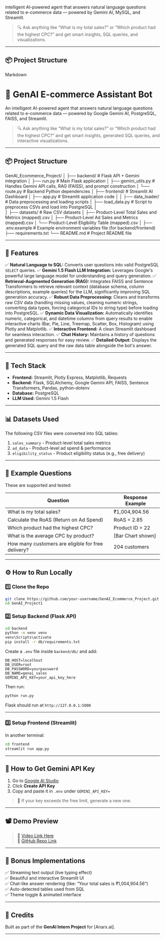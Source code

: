  intelligent AI-powered agent that answers natural language questions related to e-commerce data — powered by Gemini AI, MySQL, and Streamlit.

> 🔍 Ask anything like “What is my total sales?” or “Which product had the highest CPC?” and get smart insights, SQL queries, and visualizations.

---

## 📦 Project Structure

Markdown

# 🧠 GenAI E-commerce Assistant Bot

An intelligent AI-powered agent that answers natural language questions related to e-commerce data — powered by Google Gemini AI, PostgreSQL, FAISS, and Streamlit.

> 🔍 Ask anything like “What is my total sales?” or “Which product had the highest CPC?” and get smart insights, generated SQL queries, and interactive visualizations.

---

## 📦 Project Structure

GenAI_Ecommerce_Project/
│
├── backend/                  # Flask API + Gemini integration
│   ├── run.py                # Main Flask application
│   ├── gemini_utils.py       # Handles Gemini API calls, RAG (FAISS), and prompt construction
│   └── route.py      # Backend Python dependencies
│
├── frontend/                 # Streamlit AI Dashboard
│   ├── app.py                # Streamlit application code
│ 
│
├── data_loader/              # Data preprocessing and loading scripts
│   ├── load_data.py          # Script to preprocess CSVs and load into PostgreSQL
│   
│
├── datasets/                 # Raw CSV datasets
│   ├── Product-Level Total Sales and Metrics (mapped).csv
│   ├── Product-Level Ad Sales and Metrics (mapped).csv
│   └── Product-Level Eligibility Table (mapped).csv
│
├── .env.example              # Example environment variables file (for backend/frontend)
├── requirements.txt
└── README.md                 # Project README file

---

## 🚀 Features


✅ **Natural Language to SQL:** Converts user questions into valid PostgreSQL `SELECT` queries.
✅ **Gemini 1.5 Flash LLM Integration:** Leverages Google's powerful large language model for understanding and query generation.
✅ **Retrieval-Augmented Generation (RAG):** Integrates FAISS and Sentence Transformers to retrieve relevant context (database schema, column descriptions, example queries) for the LLM, significantly improving SQL generation accuracy.
✅ **Robust Data Preprocessing:** Cleans and transforms raw CSV data (handling missing values, cleaning numeric strings, converting data types, forcing categorical IDs to string type) before loading into PostgreSQL.
✅ **Dynamic Data Visualization:** Automatically identifies numeric, categorical, and datetime columns from query results to enable interactive charts (Bar, Pie, Line, Treemap, Scatter, Box, Histogram) using Plotly and Matplotlib.
✅ **Interactive Frontend:** A clean Streamlit dashboard for seamless interaction.
✅ **Chat History:** Maintains a history of questions and generated responses for easy review.
✅ **Detailed Output:** Displays the generated SQL query and the raw data table alongside the bot's answer.


---

## 🧠 Tech Stack

-   **Frontend:** Streamlit, Plotly Express, Matplotlib, Requests
-   **Backend:** Flask, SQLAlchemy, Google Gemini API, FAISS, Sentence Transformers, Pandas, python-dotenv
-   **Database:** PostgreSQL
-   **LLM Used:** Gemini 1.5 Flash

---

## 📊 Datasets Used

The following CSV files were converted into SQL tables:

1. `sales_summary` - Product-level total sales metrics  
2. `ad_data` - Product-level ad spend & performance  
3. `eligibility_status` - Product eligibility status (e.g., free delivery)

---

## 🧪 Example Questions

These are supported and tested:

| Question | Response Example |
|----------|------------------|
| What is my total sales? | ₹1,004,904.56 |
| Calculate the RoAS (Return on Ad Spend) | RoAS = 2.85 |
| Which product had the highest CPC? | Product ID = 22 |
| What is the average CPC by product? | [Bar Chart shown] |
| How many customers are eligible for free delivery? | 204 customers |

---

## ⚙️ How to Run Locally

### 1️⃣ Clone the Repo

```bash
git clone https://github.com/your-username/GenAI_Ecommerce_Project.git
cd GenAI_Project1
```

### 2️⃣ Setup Backend (Flask API)

```bash
cd backend
python -m venv venv
venv\Scripts\activate
pip install -r db/requirements.txt
```

Create a `.env` file inside `backend/db/` and add:

```
DB_HOST=localhost
DB_USER=root
DB_PASSWORD=yourpassword
DB_NAME=genai_sales
GEMINI_API_KEY=your_api_key_here
```

Then run:

```bash
python run.py
```

Flask should run at `http://127.0.0.1:5000`

---

### 3️⃣ Setup Frontend (Streamlit)

In another terminal:

```bash
cd frontend
streamlit run app.py
```

---

## 🔐 How to Get Gemini API Key

1. Go to [Google AI Studio](https://aistudio.google.com/app/apikey)
2. Click **Create API Key**
3. Copy and paste it in `.env` under `GEMINI_API_KEY=`

> 🛑 If your key exceeds the free limit, generate a new one.

---

## 📽️ Demo Preview

> 🎥 [Video Link Here](https://drive.google.com/your-video-link)  
> 📂 [GitHub Repo Link](https://github.com/Jaganm31/GENAI_PROJECT_ECOMMERCE_BOT)

---

## 🎁 Bonus Implementations

✅ Streaming text output (live typing effect)  
✅ Beautiful and interactive Streamlit UI  
✅ Chat-like answer rendering (like: “Your total sales is ₹1,004,904.56”)  
✅ Auto-detected tables used from SQL  
✅ Theme toggle & animated interface  

---

## 🧠 Credits

Built as part of the **GenAI Intern Project** for [Anarx.ai].  

---



